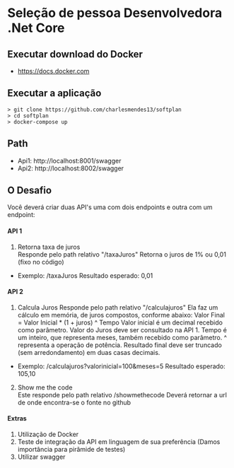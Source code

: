 # Seleção de pessoa Desenvolvedora .Net Core

## Executar download do Docker
* https://docs.docker.com

## Executar a aplicação
```
> git clone https://github.com/charlesmendes13/softplan
> cd softplan
> docker-compose up
```

## Path
* Api1: http://localhost:8001/swagger
* Api2: http://localhost:8002/swagger

## O Desafio
Você deverá criar duas API's uma com dois endpoints e outra com um endpoint:

#### API 1
1) Retorna taxa de juros  
Responde pelo path relativo "/taxaJuros"
Retorna o juros de 1% ou 0,01 (fixo no código)

* Exemplo: /taxaJuros Resultado esperado: 0,01

#### API 2  
1) Calcula Juros
Responde pelo path relativo "/calculajuros"
Ela faz um cálculo em memória, de juros compostos, conforme abaixo: Valor Final =
Valor Inicial * (1 + juros) ^ Tempo
Valor inicial é um decimal recebido como parâmetro.
Valor do Juros deve ser consultado na API 1.
Tempo é um inteiro, que representa meses, também recebido como parâmetro.
^ representa a operação de potência.
Resultado final deve ser truncado (sem arredondamento) em duas casas decimais.

* Exemplo: /calculajuros?valorinicial=100&meses=5 Resultado esperado: 105,10

2) Show me the code  
Este responde pelo path relativo /showmethecode Deverá retornar a url de onde
encontra-se o fonte no github

#### Extras
1. Utilização de Docker
2. Teste de integração da API em linguagem de sua preferência (Damos importância para pirâmide de testes)
3. Utilizar swagger
